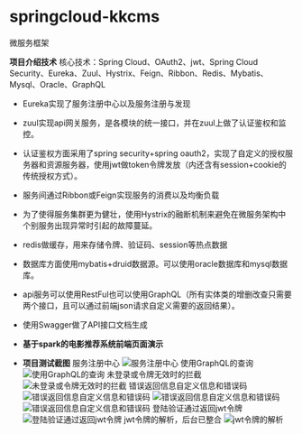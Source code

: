 # springcloud-kkcms
微服务框架

**项目介绍技术** 
核心技术：Spring Cloud、OAuth2、jwt、Spring Cloud Security、Eureka、Zuul、Hystrix、Feign、Ribbon、Redis、Mybatis、Mysql、Oracle、GraphQL

- Eureka实现了服务注册中心以及服务注册与发现
- zuul实现api网关服务，是各模块的统一接口，并在zuul上做了认证鉴权和监控。
- 认证鉴权方面采用了spring security+spring oauth2，实现了自定义的授权服务器和资源服务器，使用jwt做token令牌发放（内还含有session+cookie的传统授权方式）。
- 服务间通过Ribbon或Feign实现服务的消费以及均衡负载
- 为了使得服务集群更为健壮，使用Hystrix的融断机制来避免在微服务架构中个别服务出现异常时引起的故障蔓延。
- redis做缓存，用来存储令牌、验证码、session等热点数据
- 数据库方面使用mybatis+druid数据源。可以使用oracle数据库和mysql数据库。
- api服务可以使用RestFul也可以使用GraphQL（所有实体类的增删改查只需要两个接口，且可以通过前端json请求自定义需要的返回结果）。
- 使用Swagger做了API接口文档生成


- **基于spark的电影推荐系统前端页面演示**


- **项目测试截图**
服务注册中心
![服务注册中心](https://gitee.com/uploads/images/2018/0212/160802_19da651b_1689775.png "chrome_2018-02-12_16-07-41.png")
使用GraphQL的查询
![使用GraphQL的查询](https://gitee.com/uploads/images/2018/0212/155450_e3b9f657_1689775.png "chrome_2018-02-12_15-49-15.png")
未登录或令牌无效时的拦截
![未登录或令牌无效时的拦截](https://gitee.com/uploads/images/2018/0212/155633_6c9dd22c_1689775.png "chrome_2018-02-12_15-51-09.png")
错误返回信息自定义信息和错误码
![错误返回信息自定义信息和错误码](https://gitee.com/uploads/images/2018/0212/160021_80592735_1689775.png "chrome_2018-02-12_15-58-27.png")
![错误返回信息自定义信息和错误码](https://gitee.com/uploads/images/2018/0212/160032_bcf5836a_1689775.png "chrome_2018-02-12_15-59-03.png")
![错误返回信息自定义信息和错误码](https://gitee.com/uploads/images/2018/0212/155956_59ed581a_1689775.png "chrome_2018-02-12_15-59-25.png")
登陆验证通过返回jwt令牌
![登陆验证通过返回jwt令牌](https://gitee.com/uploads/images/2018/0212/155532_89de2aba_1689775.png "chrome_2018-02-12_15-50-36.png")
jwt令牌的解析，后台已整合
![jwt令牌的解析](https://gitee.com/uploads/images/2018/0212/161035_18aa76e0_1689775.png "chrome_2018-02-12_16-09-55.png")


